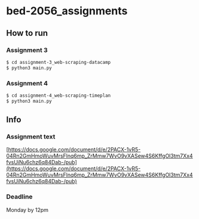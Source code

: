 # bed-2056_assignments

## How to run

### Assignment 3
```bash
$ cd assignment-3_web-scraping-datacamp
$ python3 main.py
```

### Assignment 4
```bash
$ cd assignment-4_web-scraping-timeplan
$ python3 main.py
```

## Info

### Assignment text
[https://docs.google.com/document/d/e/2PACX-1vR5-04Rn2GmHmoWuvMrsFlnq6mp_ZrMmw7WvO9vXASew4S6KffgOl3tm7Xx4fvsUiNu6chz6q84Dab-/pub](https://docs.google.com/document/d/e/2PACX-1vR5-04Rn2GmHmoWuvMrsFlnq6mp_ZrMmw7WvO9vXASew4S6KffgOl3tm7Xx4fvsUiNu6chz6q84Dab-/pub)

### Deadline
Monday by 12pm
